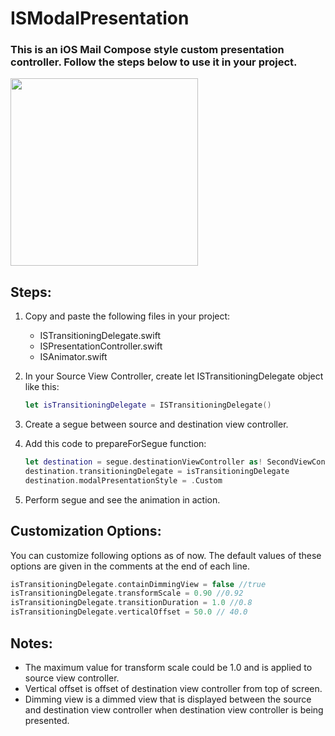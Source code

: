 # ISModalPresentation
### This is an iOS Mail Compose style custom presentation controller. Follow the steps below to use it in your project.

<img src="https://github.com/sethi-ishmeet/ISModalPresentation/blob/master/ISModalPresentation.gif" width="300">

## Steps: 
1. Copy and paste the following files in your project:
    * ISTransitioningDelegate.swift
    * ISPresentationController.swift
    * ISAnimator.swift
    
2. In your Source View Controller, create let ISTransitioningDelegate object like this:

    ``` Swift
    let isTransitioningDelegate = ISTransitioningDelegate()
    ```
    
3. Create a segue between source and destination view controller. 

4. Add this code to prepareForSegue function:

    ```Swift
    let destination = segue.destinationViewController as! SecondViewController
    destination.transitioningDelegate = isTransitioningDelegate
    destination.modalPresentationStyle = .Custom
    ```

5. Perform segue and see the animation in action. 

## Customization Options:

You can customize following options as of now. The default values of these options are given in the comments at the end of each line.

```Swift
isTransitioningDelegate.containDimmingView = false //true
isTransitioningDelegate.transformScale = 0.90 //0.92
isTransitioningDelegate.transitionDuration = 1.0 //0.8
isTransitioningDelegate.verticalOffset = 50.0 // 40.0
```
## Notes:
* The maximum value for transform scale could be 1.0 and is applied to source view controller.
* Vertical offset is offset of destination view controller from top of screen. 
* Dimming view is a dimmed view that is displayed between the source and destination view controller when destination view controller is being presented.
